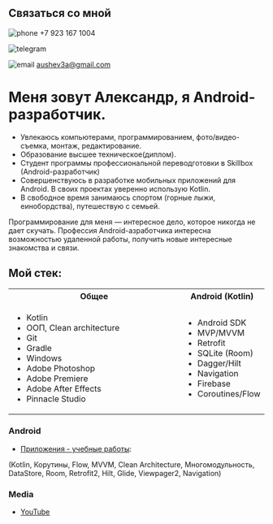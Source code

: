 ## Связаться со мной

![phone](./editable/icons/phone.jpg)
+7 923 167 1004

![telegram](./editable/icons/telegramm.jpg)
<!-- [@poddubniysergey198](https://t.me/poddubniysergey198) -->

![email](./editable/icons/email.jpg)
aushev3a@gmail.com

<!-- ## Резюме -->

<!-- - [Резюме
- [Резюме Android-developer](https://docs.google.com/document/. -->

# Меня зовут Александр, я Android-разработчик.
<!-- (./diplom/.pdf) -->
- Увлекаюсь компьютерами, программированием, фото/видео- съемка, монтаж, редактирование.
- Образование высшее техническое(диплом).
- Студент программы профессиональной переводготовки в Skillbox (Android-разработчик)
- Совершенствуюсь  в разработке мобильных приложений для Android. В своих проектах уверенно использую  Kotlin.
- В свободное время занимаюсь спортом (горные лыжи, еинобордства), путешествую с семьей.

Программирование для меня — интересное дело, которое никогда не дает скучать. Профессия Android-азработчика интересна возможностью удаленной работы, получить новые интересные знакомства и связи.

## Мой стек:
<table>
  <tr>
    <th>Общее</th>
    <th>Android (Kotlin)</th>
    
  </tr>
  <tr>
    <td width=100%>
      <ul>
        <li>Kotlin</li>
        <li>ООП, Clean architecture</li>
        <li>Git</li>
        <li>Gradle</li>
        <li>Windows</li>
        <li>Adobe Photoshop</li>
        <li>Adobe Premiere</li>
        <li>Adobe After Effects</li>
        <li>Pinnacle Studio</li>
<!--       </ul>
    </td>
    <td>
      <ul> -->
<!--         <li></li> -->
<!--         <li></li>
        <li></li> -->
<!--         <li></li> -->
<!--         <li></li>
        <li></li> -->
      </ul>
    </td>
    <td>
      <ul>
        <li>Android SDK</li>
        <li>MVP/MVVM</li>
        <li>Retrofit</li>
        <li>SQLite (Room)</li>
        <li>Dagger/Hilt</li>
        <li>Navigation</li>
        <li>Firebase</li>
        <li>Coroutines/Flow</li>
      </ul>
    </td>
  </tr>
</table>

### Android
- [Приложения - учебные работы](https://git@github.com:AlexAAushev/practicals_works_android.git):

(Kotlin, Корутины, Flow, MVVM, Clean Architecture, Многомодульность, DataStore, Room, Retrofit2, Hilt, Glide, Viewpager2, Navigation)

### Media
- [YouTube](https://www.youtube.com/@studio3AAA/featured) 

